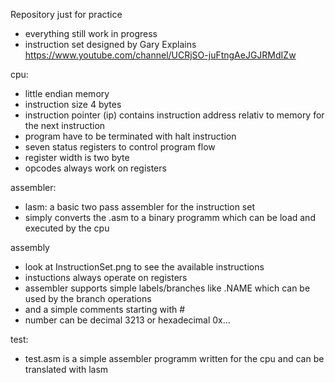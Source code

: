 
Repository just for practice

- everything still work in progress
- instruction set designed by Gary Explains https://www.youtube.com/channel/UCRjSO-juFtngAeJGJRMdIZw

cpu:
- little endian memory
- instruction size 4 bytes
- instruction pointer (ip) contains instruction address relativ to memory for the next instruction
- program have to be terminated with halt instruction
- seven status registers to control program flow
- register width is two byte
- opcodes always work on registers

assembler:
- lasm: a basic two pass assembler for the instruction set
- simply converts the .asm to a binary programm which can be load and executed by the cpu

assembly
- look at InstructionSet.png to see the available instructions
- instuctions always operate on registers
- assembler supports simple labels/branches like .NAME which can be used by the branch operations
- and a simple comments starting with #
- number can be decimal 3213 or hexadecimal 0x...

test:
- test.asm is a simple assembler programm written for the cpu and can be translated with lasm
